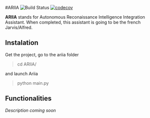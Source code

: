 #ARIIA ![Build Status](https://travis-ci.org/Pandhariix/ARIIA.svg?branch=master) [![codecov](https://codecov.io/gh/Pandhariix/ARIIA/branch/master/graph/badge.svg)](https://codecov.io/gh/Pandhariix/ARIIA)

__ARIIA__ stands for Autonomous Reconaissance Intelligence Integration Assistant. When completed, this assistant is going to be the french Jarvis/Alfred.

## Instalation
Get the project, go to the ariia folder
> cd ARIIA/

and launch Ariia
> python main.py


## Functionalities
_Description coming soon_
